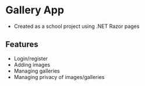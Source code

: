 # Gallery App
- Created as a school project using .NET Razor pages

## Features
- Login/register
- Adding images
- Managing galleries
- Managing privacy of images/galleries
